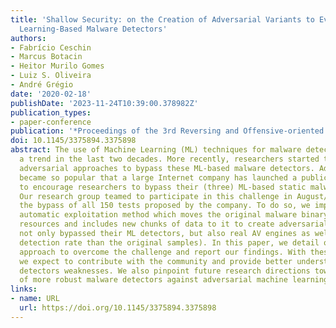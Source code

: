 ```yaml
---
title: 'Shallow Security: on the Creation of Adversarial Variants to Evade Machine
  Learning-Based Malware Detectors'
authors:
- Fabrício Ceschin
- Marcus Botacin
- Heitor Murilo Gomes
- Luiz S. Oliveira
- André Grégio
date: '2020-02-18'
publishDate: '2023-11-24T10:39:00.378982Z'
publication_types:
- paper-conference
publication: '*Proceedings of the 3rd Reversing and Offensive-oriented Trends Symposium*'
doi: 10.1145/3375894.3375898
abstract: The use of Machine Learning (ML) techniques for malware detection has been
  a trend in the last two decades. More recently, researchers started to investigate
  adversarial approaches to bypass these ML-based malware detectors. Adversarial attacks
  became so popular that a large Internet company has launched a public challenge
  to encourage researchers to bypass their (three) ML-based static malware detectors.
  Our research group teamed to participate in this challenge in August/2019, accomplishing
  the bypass of all 150 tests proposed by the company. To do so, we implemented an
  automatic exploitation method which moves the original malware binary sections to
  resources and includes new chunks of data to it to create adversarial samples that
  not only bypassed their ML detectors, but also real AV engines as well (with a lower
  detection rate than the original samples). In this paper, we detail our methodological
  approach to overcome the challenge and report our findings. With these results,
  we expect to contribute with the community and provide better understanding on ML-based
  detectors weaknesses. We also pinpoint future research directions toward the development
  of more robust malware detectors against adversarial machine learning.
links:
- name: URL
  url: https://doi.org/10.1145/3375894.3375898
---
```

